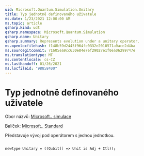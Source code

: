 ```yaml
---
uid: Microsoft.Quantum.Simulation.Unitary
title: Typ jednotně definovaného uživatele
ms.date: 1/23/2021 12:00:00 AM
ms.topic: article
qsharp.kind: udt
qsharp.namespace: Microsoft.Quantum.Simulation
qsharp.name: Unitary
qsharp.summary: Represents evolution under a unitary operator.
ms.openlocfilehash: f148b59d2445f964fc0332e2010571a0ace2d4ba
ms.sourcegitcommit: 71605ea9cc630e84e7ef29027e1f0ea06299747e
ms.translationtype: MT
ms.contentlocale: cs-CZ
ms.lasthandoff: 01/26/2021
ms.locfileid: "98858400"
---
```

# <a name="unitary-user-defined-type"></a>Typ jednotně definovaného uživatele

Obor názvů: [Microsoft.. simulace](xref:Microsoft.Quantum.Simulation)

Balíček: [Microsoft.. Standard](https://nuget.org/packages/Microsoft.Quantum.Standard)


Představuje vývoj pod operátorem s jednou jednotkou.

```qsharp

newtype Unitary = ((Qubit[] => Unit is Adj + Ctl));
```

